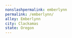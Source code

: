 ```yaml
---
﻿nonslashpermalink: emberlynn
permalink: /emberlynn/
alley: Emberlynn
city: Clackamas
state: Oregon
---
```

